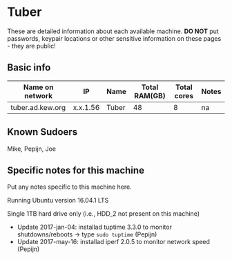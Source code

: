 
# Tuber

These are detailed information about each available machine. **DO NOT** put passwords, keypair locations or other sensitive information on these pages - they are public!

## Basic info

Name on network | IP  | Name | Total RAM(GB) | Total cores | Notes
--------------- | --- | ---- | ------------- | ----------- | -----
tuber.ad.kew.org | x.x.1.56 | Tuber | 48 | 8 | na

## Known Sudoers

Mike, Pepijn, Joe

## Specific notes for this machine

Put any notes specific to this machine here.

Running Ubuntu version 16.04.1 LTS

Single 1TB hard drive only (i.e., HDD_2 not present on this machine)

* Update 2017-jan-04: installad tuptime 3.3.0 to monitor shutdowns/reboots -> type `sudo tuptime` (Pepijn)
* Update 2017-may-16: installad iperf 2.0.5 to monitor network speed (Pepijn)
